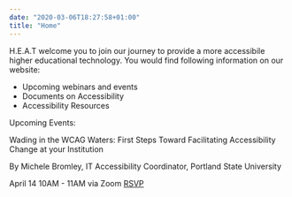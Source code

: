 ```yaml
---
date: "2020-03-06T18:27:58+01:00"
title: "Home"
---
```


H.E.A.T welcome you to join our journey to provide a more accessibile higher educational technology.
You would find  following information on our website:

- Upcoming webinars and events
- Documents on Accessibility
- Accessibility Resources


Upcoming Events:

Wading in the WCAG Waters: First Steps Toward Facilitating Accessibility Change at your Institution

By Michele Bromley, IT Accessibility Coordinator, Portland State University

April 14  10AM - 11AM
via Zoom
[RSVP](http://www.google.com)
